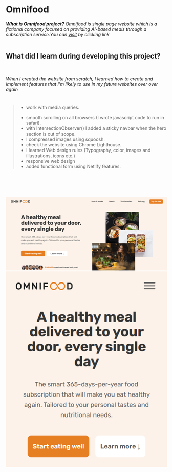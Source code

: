 # Omnifood

_**What is Omnifood project?** Omnifood is single page website which is a fictional company focused on providing AI-based meals through a subscription service.You can [visit](https://omnifood-gulsah-duzgun.netlify.app/) by clicking link_
<br/>
<br/>

## What did I learn during developing this project?

<br/>

_When I created the website from scratch, I learned how to create and implement features that I'm likely to use in my future websites over over again_

> #
>
> - work with media queries.
>
> * smooth scrolling on all browsers (I wrote javascript code to run in safari).
> * with IntersectionObserver() I added a sticky navbar when the hero section is out of scope.
> * I compressed images using squoosh.
> * check the website using Chrome Lighthouse.
> * I learned Web design rules (Typography, color, images and illustrations, icons etc.)
> * responsive web design
> * added functional form using Netlify features.
>
> #

<br/>
<br/>

![pc-version](img/final-version/pc-version1.png)
![pc-version](img/final-version/mobile-version1.png)
